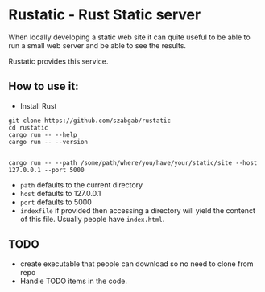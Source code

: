 # Rustatic - Rust Static server

When locally developing a static web site it can quite useful to be able to run a small web server and be able to see the results.

Rustatic provides this service.

## How to use it:

* Install Rust

```
git clone https://github.com/szabgab/rustatic
cd rustatic
cargo run -- --help
cargo run -- --version


cargo run -- --path /some/path/where/you/have/your/static/site --host 127.0.0.1 --port 5000
```

* `path` defaults to the current directory
* `host` defaults to 127.0.0.1
* `port` defaults to 5000
* `indexfile` if provided then accessing a directory will yield the contenct of this file. Usually people have `index.html`.

## TODO

* create executable that people can download so no need to clone from repo
* Handle TODO items in the code.
